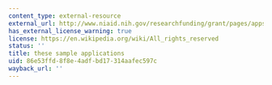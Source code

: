 ```yaml
---
content_type: external-resource
external_url: http://www.niaid.nih.gov/researchfunding/grant/pages/appsamples.aspx
has_external_license_warning: true
license: https://en.wikipedia.org/wiki/All_rights_reserved
status: ''
title: these sample applications
uid: 86e53ffd-8f8e-4adf-bd17-314aafec597c
wayback_url: ''
---
```

